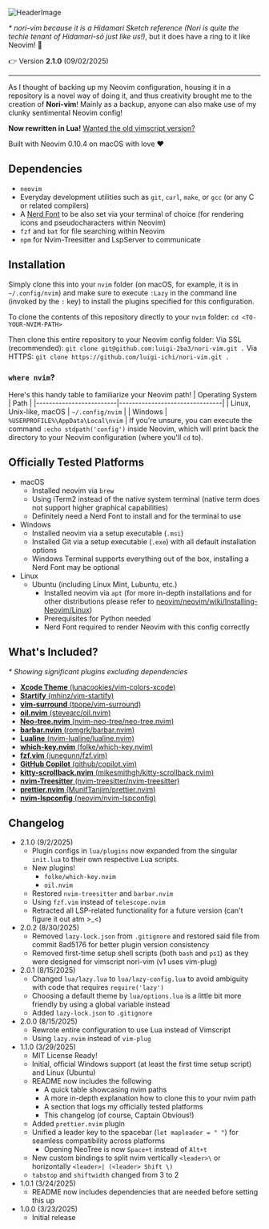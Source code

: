 ![HeaderImage](https://i.imgur.com/J2f4Shh.png)

*\* nori-vim because it is a Hidamari Sketch reference (Nori is quite the techie tenant of Hidamari-sō just like us!)*, but it does have a ring to it like Neovim! 🤭

👉 Version **2.1.0** (09/02/2025)

---
As I thought of backing up my Neovim configuration, housing it in a repository is a novel way of doing it, and thus creativity brought me to the creation of **Nori-vim**! Mainly as a backup, anyone can also make use of my clunky sentimental Neovim config!

**Now rewritten in Lua!** [Wanted the old vimscript version?](https://github.com/luigi-ichi/nori-vim/tree/v1)

Built with Neovim 0.10.4 on macOS with love ❤️

## Dependencies
* `neovim`
* Everyday development utilities such as `git`, `curl`, `make`, or `gcc` (or any C or related compilers)
* A [Nerd Font](https://www.nerdfonts.com/font-downloads) to be also set via your terminal of choice (for rendering icons and pseudocharacters within Neovim)
* `fzf` and `bat` for file searching within Neovim
* `npm` for Nvim-Treesitter and LspServer to communicate

## Installation

Simply clone this into your `nvim` folder (on macOS, for example, it is in `~/.config/nvim`) and make sure to execute `:Lazy` in the command line (invoked by the `:` key) to install the plugins specified for this configuration.

To clone the contents of this repository directly to your `nvim` folder:
`cd <TO-YOUR-NVIM-PATH>`  

Then clone this entire repository to your Neovim config folder:
Via SSL (recommended): `git clone git@github.com:luigi-2ba3/nori-vim.git .`
Via HTTPS: `git clone https://github.com/luigi-ichi/nori-vim.git .`

### `where nvim`?
Here's this handy table to familiarize your Neovim path!
| Operating System        | Path                            |
|-------------------------|--------------------------------|
| Linux, Unix-like, macOS | `~/.config/nvim`              |
| Windows                | `%USERPROFILE%\AppData\Local\nvim` |
If you're unsure, you can execute the command `:echo stdpath('config')` inside Neovim, which will print back the directory to your Neovim configuration (where you'll `cd` to).

## Officially Tested Platforms
* macOS
    * Installed neovim via `brew`
    * Using iTerm2 instead of the native system terminal (native term does not support higher graphical capabilities)
    * Definitely need a Nerd Font to install and for the terminal to use
* Windows
    * Installed neovim via a setup executable (`.msi`)
    * Installed Git via a setup executable (`.exe`) with all default installation options
    * Windows Terminal supports everything out of the box, installing a Nerd Font may be optional
* Linux
    * Ubuntu (including Linux Mint, Lubuntu, etc.)
        * Installed neovim via `apt` (for more in-depth installations and for other distributions please refer to [neovim/neovim/wiki/Installing-Neovim/Linux](https://github.com/neovim/neovim/wiki/Installing-Neovim/921fe8c40c34dd1f3fb35d5b48c484db1b8ae94b#linux))
        * Prerequisites for Python needed
        * Nerd Font required to render Neovim with this config correctly

## What's Included?

*\* Showing significant plugins excluding dependencies*
* [**Xcode Theme** (lunacookies/vim-colors-xcode)](https://github.com/lunacookies/vim-colors-xcode)
* [**Startify** (mhinz/vim-startify)](https://github.com/mhinz/vim-startify)
* [**vim-surround** (tpope/vim-surround)](https://github.com/tpope/vim-surround)
* [**oil.nvim** (stevearc/oil.nvim)](https://github.com/stevearc/oil.nvim)
* [**Neo-tree.nvim** (nvim-neo-tree/neo-tree.nvim)](https://github.com/nvim-neo-tree/neo-tree.nvim)
* [**barbar.nvim** (romgrk/barbar.nvim)](https://github.com/romgrk/barbar.nvim)
* [**Lualine** (nvim-lualine/lualine.nvim)](https://github.com/nvim-lualine/lualine.nvim)
* [**which-key.nvim** (folke/which-key.nvim)](https://github.com/folke/which-key.nvim)
* [**fzf.vim** (junegunn/fzf.vim)](https://github.com/junegunn/fzf.vim)
* [**GitHub Copilot** (github/copilot.vim)](https://github.com/github/copilot.vim)
* [**kitty-scrollback.nvim** (mikesmithgh/kitty-scrollback.nvim)](https://github.com/mikesmithgh/kitty-scrollback.nvim)
* [**nvim-Treesitter** (nvim-treesitter/nvim-treesitter)](https://github.com/nvim-treesitter/nvimvim)
* [**prettier.nvim** (MunifTanjim/prettier.nvim)](https://github.com/MunifTanjim/prettier.nvim)
* [**nvim-lspconfig** (neovim/nvim-lspconfig)](https://github.com/neovim/nvim-lspconfig)

## Changelog
* 2.1.0 (9/2/2025)
	* Plugin configs in `lua/plugins` now expanded from the singular `init.lua` to their own respective Lua scripts.
	* New plugins!
		* `folke/which-key.nvim`
        * `oil.nvim`
	* Restored `nvim-treesitter` and `barbar.nvim`
	* Using `fzf.vim` instead of `telescope.nvim` 
	* Retracted all LSP-related functionality for a future version (can't figure it out atm >_<)
* 2.0.2 (8/30/2025)
    * Removed `lazy-lock.json` from `.gitignore` and restored said file from commit 8ad5176 for better plugin version consistency
    * Removed first-time setup shell scripts (both `bash` and `ps1`) as they were designed for vimscript nori-vim (v1 uses vim-plug)
* 2.0.1 (8/15/2025)
    * Changed `lua/lazy.lua` to `lua/lazy-config.lua` to avoid ambiguity with code that requires `require('lazy')`
    * Choosing a default theme by `lua/options.lua` is a little bit more friendly by using a global variable instead
    * Added `lazy-lock.json` to `.gitignore`
* 2.0.0 (8/15/2025)
    * Rewrote entire configuration to use Lua instead of Vimscript
    * Using `lazy.nvim` instead of `vim-plug`
* 1.1.0 (3/29/2025)
    * MIT License Ready!
    * Initial, official Windows support (at least the first time setup script) and Linux (Ubuntu)
    * README now includes the following
        * A quick table showcasing nvim paths
        * A more in-depth explanation how to clone this to your nvim path
        * A section that logs my officially tested platforms
        * This changelog (of course, Captain Obvious!)
    * Added `prettier.nvim` plugin
    * Unified a leader key to the spacebar (`let mapleader = " "`) for seamless compatibility across platforms
        * Opening NeoTree is now `Space+t` instead of `Alt+t`
    * New custom bindings to split nvim vertically `<leader>\` or horizontally `<leader>| (<leader> Shift \)`
    * `tabstop` and `shiftwidth` changed from 3 to 2
* 1.0.1 (3/24/2025)
    * README now includes dependencies that are needed before setting this up
* 1.0.0 (3/23/2025)
    * Initial release

